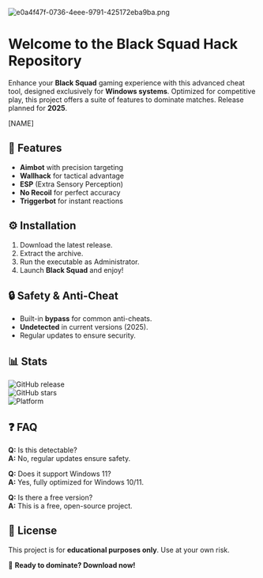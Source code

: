 ![e0a4f47f-0736-4eee-9791-425172eba9ba.png](https://i.postimg.cc/05LM1bYD/e0a4f47f-0736-4eee-9791-425172eba9ba.png)

# Welcome to the Black Squad Hack Repository  

Enhance your **Black Squad** gaming experience with this advanced cheat tool, designed exclusively for **Windows systems**. Optimized for competitive play, this project offers a suite of features to dominate matches. Release planned for **2025**.  

[NAME]  

## 📌 Features  
- **Aimbot** with precision targeting  
- **Wallhack** for tactical advantage  
- **ESP** (Extra Sensory Perception)  
- **No Recoil** for perfect accuracy  
- **Triggerbot** for instant reactions  

## ⚙️ Installation  
1. Download the latest release.  
2. Extract the archive.  
3. Run the executable as Administrator.  
4. Launch **Black Squad** and enjoy!  

## 🔒 Safety & Anti-Cheat  
- Built-in **bypass** for common anti-cheats.  
- **Undetected** in current versions (2025).  
- Regular updates to ensure security.  

## 📊 Stats  
![GitHub release](https://img.shields.io/github/release-date/BlackSquadHack/BlackSquadHack)  
![GitHub stars](https://img.shields.io/github/stars/BlackSquadHack/BlackSquadHack?style=social)  
![Platform](https://img.shields.io/badge/Platform-Windows-blue)  

## ❓ FAQ  
**Q:** Is this detectable?  
**A:** No, regular updates ensure safety.  

**Q:** Does it support Windows 11?  
**A:** Yes, fully optimized for Windows 10/11.  

**Q:** Is there a free version?  
**A:** This is a free, open-source project.  

## 📜 License  
This project is for **educational purposes only**. Use at your own risk.  

🚀 **Ready to dominate? Download now!**
